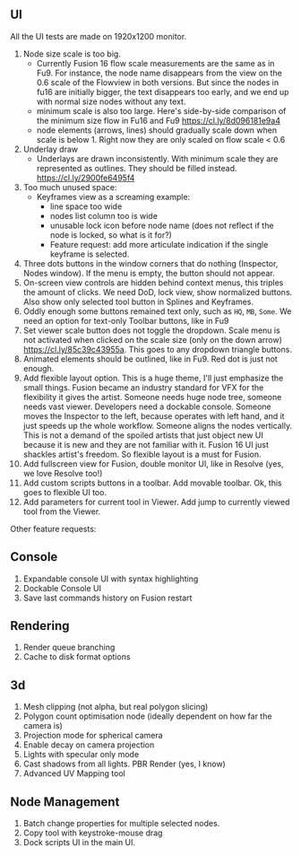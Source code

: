 ## UI
All the UI tests are made on 1920x1200 monitor.
1. Node size scale is too big.
    - Currently Fusion 16 flow scale measurements are the same as in Fu9. For instance, the node name disappears from the view on the 0.6 scale of the Flowview in both versions. But since the nodes in fu16 are initially bigger, the text disappears too early, and we end up with normal size nodes without any text.
    - minimum scale is also too large. Here's side-by-side comparison of the minimum size flow in Fu16 and Fu9 https://cl.ly/8d096181e9a4
    - node elements (arrows, lines) should gradually scale down when scale is below 1. Right now they are only scaled on flow scale < 0.6 
2. Underlay draw
    - Underlays are drawn inconsistently. With minimum scale they are represented as outlines. They should be filled instead. https://cl.ly/2900fe6495f4
3. Too much unused space:
    - Keyframes view as a screaming example:
        * line space too wide 
        * nodes list column too is wide
        * unusable lock icon before node name (does not reflect if the node is locked, so what is it for?)
        * Feature request: add more articulate indication if the single keyframe is selected.
4. Three dots buttons in the window corners that do nothing (Inspector, Nodes window). If the menu is empty, the button should not appear.
5. On-screen view controls are hidden behind context menus, this triples the amount of clicks. We need DoD, lock view, show normalized buttons. Also show only selected tool button in Splines and Keyframes.
6. Oddly enough some buttons remained text only, such as `HQ`, `MB`, `Some`. We need an option for text-only Toolbar buttons, like in Fu9
7. Set viewer scale button does not toggle the dropdown. Scale menu is not activated when clicked on the scale size (only on the down arrow) https://cl.ly/85c39c43955a. This goes to any dropdown triangle buttons.
8. Animated elements should be outlined, like in Fu9. Red dot is just not enough.
9. Add flexible layout option. This is a huge theme, I'll just emphasize the small things. Fusion became an industry standard for VFX for the flexibility it gives the artist. Someone needs huge node tree, someone needs vast viewer. Developers need a dockable console. Someone moves the Inspector to the left, because operates with left hand, and it just speeds up the whole workflow. Someone aligns the nodes vertically. This is not a demand of the spoiled artists that just object new UI because it is new and they are not familiar with it. Fusion 16 UI just shackles artist's freedom. So flexible layout is a must for Fusion.
10. Add fullscreen view for Fusion, double monitor UI, like in Resolve (yes, we love Resolve too!)
11. Add custom scripts buttons in a toolbar. Add movable toolbar. Ok, this goes to flexible UI too.
12. Add parameters for current tool in Viewer. Add jump to currently viewed tool from the Viewer.

Other feature requests:

## Console
1. Expandable console UI with syntax highlighting
2. Dockable Console UI
3. Save last commands history on Fusion restart

## Rendering
1. Render queue branching
2. Cache to disk format options

## 3d
1. Mesh clipping (not alpha, but real polygon slicing)
2. Polygon count optimisation node (ideally dependent on how far the camera is)
3. Projection mode for spherical camera
4. Enable decay on camera projection
5. Lights with specular only mode
6. Cast shadows from all lights. PBR Render (yes, I know)
7. Advanced UV Mapping tool

## Node Management
1. Batch change properties for multiple selected nodes.
2. Copy tool with keystroke-mouse drag
3. Dock scripts UI in the main UI. 

